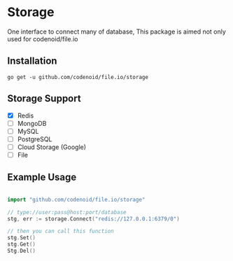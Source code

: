 # Storage

One interface to connect many of database, This package is aimed not only used for codenoid/file.io

## Installation

`go get -u github.com/codenoid/file.io/storage`

## Storage Support

- [x] Redis
- [ ] MongoDB
- [ ] MySQL
- [ ] PostgreSQL
- [ ] Cloud Storage (Google)
- [ ] File

## Example Usage

```go

import "github.com/codenoid/file.io/storage"

// type://user:pass@host:port/database
stg, err := storage.Connect("redis://127.0.0.1:6379/0")

// then you can call this function
stg.Set()
stg.Get()
Stg.Del()
```
